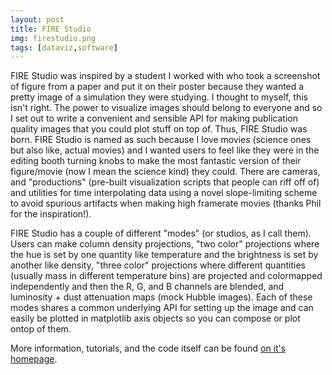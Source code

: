 ```yaml
---
layout: post
title: FIRE Studio
img: firestudio.png
tags: [dataviz,software]
---
```


FIRE Studio was inspired by a student I worked with who took a screenshot of figure from a paper and put it on their poster because they wanted a pretty image of a simulation they were studying. 
I thought to myself, this isn't right. 
The power to visualize images should belong to everyone and so I set out to write a convenient and sensible API for making publication quality images that you could plot stuff on top of. 
Thus, FIRE Studio was born. 
FIRE Studio is named as such because I love movies (science ones but also like, actual movies) and I wanted users to feel like they were in the editing booth turning knobs to make the most fantastic version of their figure/movie (now I mean the science kind) they could.
There are cameras, and "productions" (pre-built visualization scripts that people can riff off of) and utilities for time interpolating data using a novel slope-limiting scheme to avoid spurious artifacts when making high framerate movies (thanks Phil for the inspiration!).

FIRE Studio has a couple of different "modes" (or studios, as I call them).
Users can make column density projections, "two color" projections where the hue is set by one quantity like temperature and the brightness is set by another like density, "three color" projections where different quantities (usually mass in different temperature bins) are projected and colormapped independently and then the R, G, and B channels are blended, and luminosity + dust attenuation maps (mock Hubble images).
Each of these modes shares a common underlying API for setting up the image and can easily be plotted in matplotlib axis objects so you can compose or plot ontop of them. 

More information, tutorials, and the code itself can be found [on it's homepage](alexbgurvi.ch/FIRE_studio).
